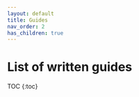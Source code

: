 ```yaml
---
layout: default
title: Guides
nav_order: 2
has_children: true
---
```


# List of written guides

TOC
{:toc}